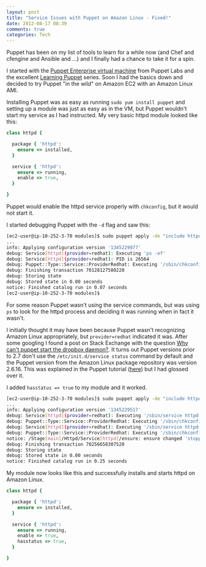 ```yaml
---
layout: post
title: "Service Issues with Puppet on Amazon Linux - Fixed!"
date: 2012-08-17 08:39
comments: true
categories: Tech
---
```

Puppet has been on my list of tools to learn for a while now (and Chef and cfengine and Ansible and ...) and I finally had a chance to take it for a spin.

I started with the [Puppet Enterprise virtual machine](http://info.puppetlabs.com/download-learning-puppet-VM.html) from Puppet Labs and the excellent [Learning Puppet](http://docs.puppetlabs.com/learning/) series. Soon I had the basics down and decided to try Puppet "in the wild" on Amazon EC2 with an Amazon Linux AMI.

Installing Puppet was as easy as running `sudo yum install puppet` and setting up a module was just as easy as in the VM, but Puppet wouldn't start my service as I had instructed. My very basic httpd module looked like this:

``` ruby 
class httpd {

  package { 'httpd':
    ensure => installed,
  }

  service { 'httpd':
    ensure => running,
    enable => true,
  }

}
```

Puppet would enable the httpd service properly with `chkconfig`, but it would not start it.

I started debugging Puppet with the `-d` flag and saw this:

``` bash
[ec2-user@ip-10-252-3-70 modules]$ sudo puppet apply -de "include httpd"
...
info: Applying configuration version '1345229077'
debug: Service[httpd](provider=redhat): Executing 'ps -ef'
debug: Service[httpd](provider=redhat): PID is 26564
debug: Puppet::Type::Service::ProviderRedhat: Executing '/sbin/chkconfig httpd'
debug: Finishing transaction 70128127580220
debug: Storing state
debug: Stored state in 0.00 seconds
notice: Finished catalog run in 0.07 seconds
[ec2-user@ip-10-252-3-70 modules]$ 
```

For some reason Puppet wasn't using the service commands, but was using `ps` to look for the httpd process and deciding it was running when in fact it wasn't.

I initially thought it may have been because Puppet wasn't recognizing Amazon Linux appropriately, but `provider=redhat` indicated it was. After some googling I found a post on Stack Exchange with the question [Why can't puppet start the dropbox daemon?](http://stackoverflow.com/questions/9202574/why-cant-puppet-start-the-dropbox-daemon). It turns out Puppet versions prior to 2.7 don't use the `/etc/init.d/service status` command by default and the Puppet version from the Amazon Linux package repository was version 2.6.16. This was explained in the Puppet tutorial ([here](http://docs.puppetlabs.com/learning/ordering.html)) but I had glossed over it.

I added `hasstatus => true` to my module and it worked.

``` bash
[ec2-user@ip-10-252-3-70 modules]$ sudo puppet apply -de "include httpd"
...
info: Applying configuration version '1345229517'
debug: Service[httpd](provider=redhat): Executing '/sbin/service httpd status'
debug: Puppet::Type::Service::ProviderRedhat: Executing '/sbin/chkconfig httpd'
debug: Service[httpd](provider=redhat): Executing '/sbin/service httpd start'
debug: Puppet::Type::Service::ProviderRedhat: Executing '/sbin/chkconfig httpd'
notice: /Stage[main]/Httpd/Service[httpd]/ensure: ensure changed 'stopped' to 'running'
debug: Finishing transaction 70256658307520
debug: Storing state
debug: Stored state in 0.00 seconds
notice: Finished catalog run in 0.25 seconds
```

My module now looks like this and successfully installs and starts httpd on Amazon Linux.

``` ruby 
class httpd {

  package { 'httpd':
    ensure => installed,
  }

  service { 'httpd':
    ensure => running,
    enable => true,
    hasstatus => true,
  }

}
```

